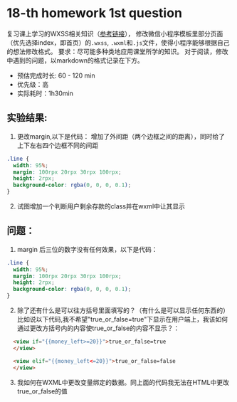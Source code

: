 # 18-th homework 1st question

复习课上学习的WXSS相关知识（[参考链接](https://developers.weixin.qq.com/miniprogram/dev/framework/view/wxss.html)），
修改微信小程序模板里部分页面（优先选择index，即首页）的`.wxss`, `.wxml`和`.js`文件，使得小程序能够根据自己的想法修改格式。
要求：尽可能多种类地应用课堂所学的知识。
对于阅读，修改中遇到的问题，以markdown的格式记录在下方。

- 预估完成时长: 60 - 120 min
- 优先级：高
- 实际耗时：1h30min

## 实验结果:
1. 更改margin,以下是代码：
增加了外间距（两个边框之间的距离），同时给了上下左右四个边框不同的间距
```css
.line {
  width: 95%;
  margin: 100rpx 20rpx 30rpx 100rpx;
  height: 2rpx;
  background-color: rgba(0, 0, 0, 0.1);
}
```
2. 试图增加一个判断用户剩余存款的class并在wxml中让其显示

## 问题：
1. margin 后三位的数字没有任何效果，以下是代码：
```css
.line {
  width: 95%;
  margin: 100rpx 20rpx 30rpx 100rpx;
  height: 2rpx;
  background-color: rgba(0, 0, 0, 0.1);
}
```
2. 除了<view>还有什么是可以往方括号里面填写的？（有什么是可以显示任何东西的）
比如说以下代码,我不希望"true_or_false=true"下显示在用户端上，我该如何通过更改方括号内的内容使true_or_false的内容不显示？：
```html
  <view if="{{money_left>=20}}">true_or_false=true
  </view>

  <view elif="{{money_left<=20}}">true_or_false=false
  </view>
```


3. 我如何在WXML中更改变量绑定的数据。同上面的代码我无法在HTML中更改true_or_false的值